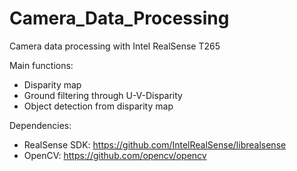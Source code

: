 # Camera_Data_Processing
Camera data processing with Intel RealSense T265

Main functions:
  * Disparity map
  * Ground filtering through U-V-Disparity
  * Object detection from disparity map

Dependencies:
  * RealSense SDK: https://github.com/IntelRealSense/librealsense
  * OpenCV: https://github.com/opencv/opencv


